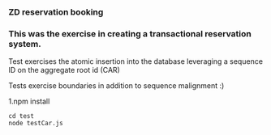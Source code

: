 ### ZD reservation booking

### This was the exercise in creating a transactional reservation system.


Test exercises the atomic insertion into the database leveraging a sequence ID on the aggregate root id (CAR)

Tests exercise boundaries in addition to sequence malignment :)


1.npm install
```
cd test
node testCar.js
```
